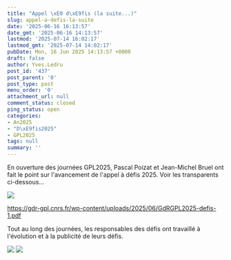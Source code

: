 ```yaml
---
title: "Appel \xE0 d\xE9fis (la suite...)"
slug: appel-a-defis-la-suite
date: '2025-06-16 16:13:57'
date_gmt: '2025-06-16 14:13:57'
lastmod: '2025-07-14 16:02:17'
lastmod_gmt: '2025-07-14 14:02:17'
pubDate: Mon, 16 Jun 2025 14:13:57 +0000
draft: false
author: Yves.Ledru
post_id: '437'
post_parent: '0'
post_type: post
menu_order: '0'
attachment_url: null
comment_status: closed
ping_status: open
categories:
- An2025
- "D\xE9fis2025"
- GPL2025
tags: null
summary: ''
---
```


En ouverture des journées GPL2025, Pascal Poizat et Jean-Michel Bruel ont fait le point sur l'avancement de l'appel à défis 2025. Voir les transparents ci-dessous...

![](https://gdr-gpl.cnrs.fr/wp-content/uploads/2025/06/GPL25_AppelDefis1.jpg)

<https://gdr-gpl.cnrs.fr/wp-content/uploads/2025/06/GdRGPL2025-defis-1.pdf>

Tout au long des journées, les responsables des défis ont travaillé à l'évolution et à la publicité de leurs défis.

![](https://gdr-gpl.cnrs.fr/wp-content/uploads/2025/06/GPL25_Defis3.jpg) ![](https://gdr-gpl.cnrs.fr/wp-content/uploads/2025/06/GPL25_Defis2.jpg)
